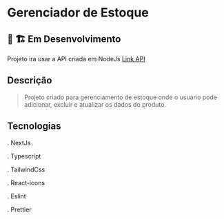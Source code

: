 # Gerenciador de Estoque

## :construction: :building_construction: Em Desenvolvimento


Projeto ira usar a API criada em NodeJs [Link API](https://github.com/Roger-dornelles/projeto_node)



## Descrição

> Projeto criado para gerenciamento de estoque onde o usuario pode adicionar, excluir e atualizar os dados do produto.

## Tecnologias

. NextJs

. Typescript

. TailwindCss

. React-icons

. Eslint

. Prettier





